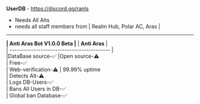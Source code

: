 **UserDB** - https://discord.gg/ranls
- Needs All Alts
- needs all staff members from | Realm Hub, Polar AC, Aras |
-------------------------------------------------------
**| Anti Aras Bot V1.0.0 Beta |**
|               **Anti Aras**                |     
| ------------------------------------------ |    
|DataBase source-✅
|Open source-⚠️                                                         
| Free-✅                                                                
| Web-verification-⚠️
| 99.99% uptime                          
| Detects Alt-⚠️       
| Logs DB-Users-✅                       
| Bans All Users in DB-✅                     
| Global ban Database-✅                     
